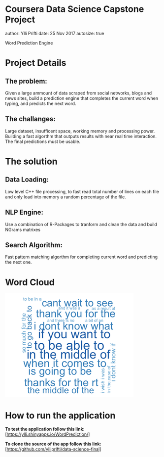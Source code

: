 Coursera Data Science Capstone Project
========================================================
author: Ylli Prifti
date: 25 Nov 2017
autosize: true

Word Prediction Engine

Project Details
========================================================

**The problem:**
---------------
Given a large ammount of data scraped from social networks, blogs and news sites, build a prediction engine that completes the current word when typing, and predicts the next word.

**The challanges:**
------------------
Large dataset, insufficent space, working memory and processing power. Building a fast algorthm that outputs results with near real time interaction. The final predictions must be usable.


The solution
========================================================

**Data Loading:**
-----------------
Low level C++ file processing, to fast read total number of lines on each file and only load into memory a random percentage of the file.

**NLP Engine:**
-----------------
Use a combination of R-Packages to tranform and clean the data and build NGrams matrixes

**Search Algorithm:**
---------------------
Fast pattern matching algorthm for completing current word and predicting the next one.


Word Cloud
========================================================

![word cloud](final-figure/word-cloud.png)



How to run the application
========================================================

**To test the application follow this link:** [https://ylli.shinyapps.io/WordPrediction/]

**To clone the source of the app follow this link:** [https://github.com/ylliprifti/data-science-final]


